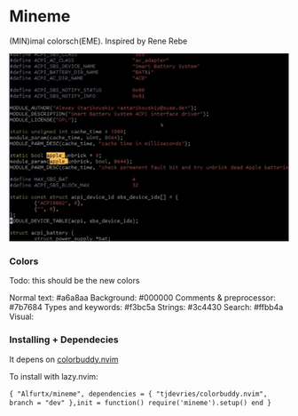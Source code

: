 # Mineme
(MIN)imal colorsch(EME). Inspired by Rene Rebe

![](./example.jpg)

### Colors

Todo: this should be the new colors

Normal text: #a6a8aa
Background: #000000
Comments & preprocessor: #7b7684
Types and keywords: #f3bc5a
Strings: #3c4430
Search: #ffbb4a
Visual:



### Installing + Dependecies

It depens on [colorbuddy.nvim](https://github.com/tjdevries/colorbuddy.nvim)

To install with lazy.nvim:

    { "Alfurtx/mineme", dependencies = { "tjdevries/colorbuddy.nvim", branch = "dev" },init = function() require('mineme').setup() end }
